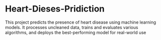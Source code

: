 # Heart-Dieses-Pridiction
This project predicts the presence of heart disease using machine learning models. It processes uncleaned data, trains and evaluates various algorithms, and deploys the best-performing model for real-world use
